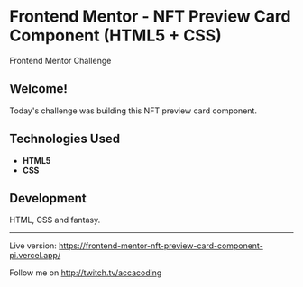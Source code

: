 # Frontend Mentor - NFT Preview Card Component (HTML5 + CSS)
Frontend Mentor Challenge

## Welcome! 

Today's challenge was building this NFT preview card component. 

## Technologies Used

* **HTML5**
* **CSS**

## Development

HTML, CSS and fantasy.
 
* **

Live version: https://frontend-mentor-nft-preview-card-component-pi.vercel.app/

Follow me on http://twitch.tv/accacoding
